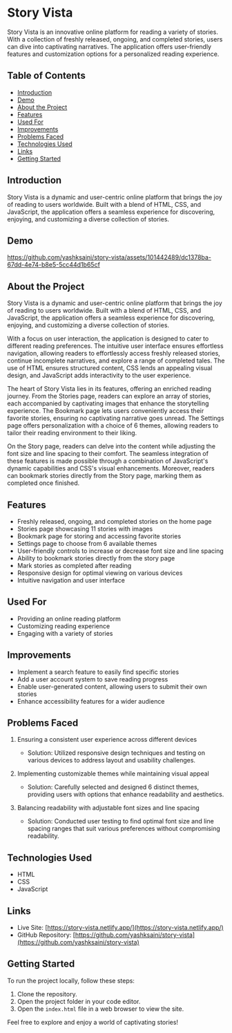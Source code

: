 # Story Vista

Story Vista is an innovative online platform for reading a variety of stories. With a collection of freshly released, ongoing, and completed stories, users can dive into captivating narratives. The application offers user-friendly features and customization options for a personalized reading experience.

## Table of Contents

- [Introduction](#introduction)
- [Demo](#demo)
- [About the Project](#about-the-project)
- [Features](#features)
- [Used For](#used-for)
- [Improvements](#improvements)
- [Problems Faced](#problems-faced)
- [Technologies Used](#technologies-used)
- [Links](#links)
- [Getting Started](#getting-started)

## Introduction

Story Vista is a dynamic and user-centric online platform that brings the joy of reading to users worldwide. Built with a blend of HTML, CSS, and JavaScript, the application offers a seamless experience for discovering, enjoying, and customizing a diverse collection of stories.

## Demo



https://github.com/yashksaini/story-vista/assets/101442489/dc1378ba-67dd-4e74-b8e5-5cc44d1b65cf



## About the Project

Story Vista is a dynamic and user-centric online platform that brings the joy of reading to users worldwide. Built with a blend of HTML, CSS, and JavaScript, the application offers a seamless experience for discovering, enjoying, and customizing a diverse collection of stories.

With a focus on user interaction, the application is designed to cater to different reading preferences. The intuitive user interface ensures effortless navigation, allowing readers to effortlessly access freshly released stories, continue incomplete narratives, and explore a range of completed tales. The use of HTML ensures structured content, CSS lends an appealing visual design, and JavaScript adds interactivity to the user experience.

The heart of Story Vista lies in its features, offering an enriched reading journey. From the Stories page, readers can explore an array of stories, each accompanied by captivating images that enhance the storytelling experience. The Bookmark page lets users conveniently access their favorite stories, ensuring no captivating narrative goes unread. The Settings page offers personalization with a choice of 6 themes, allowing readers to tailor their reading environment to their liking.

On the Story page, readers can delve into the content while adjusting the font size and line spacing to their comfort. The seamless integration of these features is made possible through a combination of JavaScript's dynamic capabilities and CSS's visual enhancements. Moreover, readers can bookmark stories directly from the Story page, marking them as completed once finished.

## Features

- Freshly released, ongoing, and completed stories on the home page
- Stories page showcasing 11 stories with images
- Bookmark page for storing and accessing favorite stories
- Settings page to choose from 6 available themes
- User-friendly controls to increase or decrease font size and line spacing
- Ability to bookmark stories directly from the story page
- Mark stories as completed after reading
- Responsive design for optimal viewing on various devices
- Intuitive navigation and user interface

## Used For

- Providing an online reading platform
- Customizing reading experience
- Engaging with a variety of stories

## Improvements

- Implement a search feature to easily find specific stories
- Add a user account system to save reading progress
- Enable user-generated content, allowing users to submit their own stories
- Enhance accessibility features for a wider audience

## Problems Faced

1. Ensuring a consistent user experience across different devices
   - Solution: Utilized responsive design techniques and testing on various devices to address layout and usability challenges.

2. Implementing customizable themes while maintaining visual appeal
   - Solution: Carefully selected and designed 6 distinct themes, providing users with options that enhance readability and aesthetics.

3. Balancing readability with adjustable font sizes and line spacing
   - Solution: Conducted user testing to find optimal font size and line spacing ranges that suit various preferences without compromising readability.

## Technologies Used

- HTML
- CSS
- JavaScript

## Links

- Live Site: [https://story-vista.netlify.app/](https://story-vista.netlify.app/)
- GitHub Repository: [https://github.com/yashksaini/story-vista](https://github.com/yashksaini/story-vista)

## Getting Started

To run the project locally, follow these steps:

1. Clone the repository.
2. Open the project folder in your code editor.
3. Open the `index.html` file in a web browser to view the site.

Feel free to explore and enjoy a world of captivating stories!
